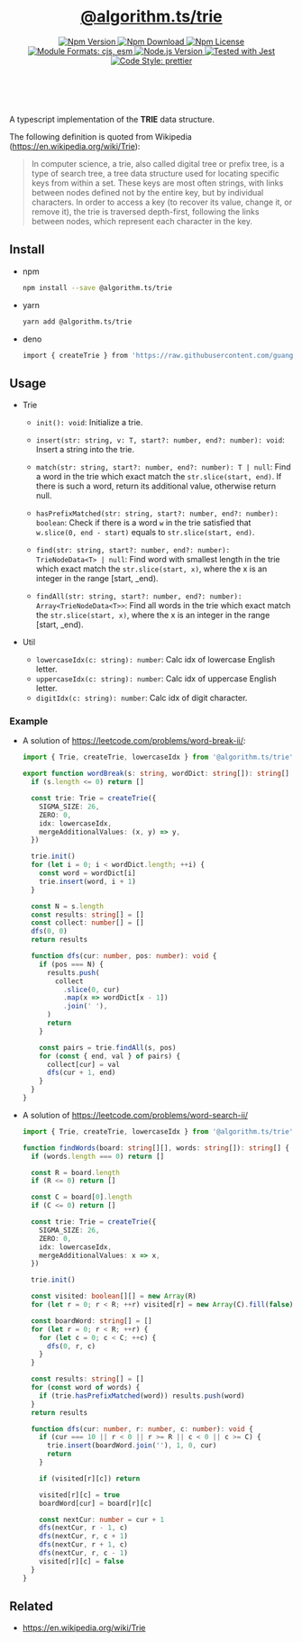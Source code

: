 <header>
  <h1 align="center">
    <a href="https://github.com/guanghechen/algorithm.ts/tree/main/packages/trie#readme">@algorithm.ts/trie</a>
  </h1>
  <div align="center">
    <a href="https://www.npmjs.com/package/@algorithm.ts/trie">
      <img
        alt="Npm Version"
        src="https://img.shields.io/npm/v/@algorithm.ts/trie.svg"
      />
    </a>
    <a href="https://www.npmjs.com/package/@algorithm.ts/trie">
      <img
        alt="Npm Download"
        src="https://img.shields.io/npm/dm/@algorithm.ts/trie.svg"
      />
    </a>
    <a href="https://www.npmjs.com/package/@algorithm.ts/trie">
      <img
        alt="Npm License"
        src="https://img.shields.io/npm/l/@algorithm.ts/trie.svg"
      />
    </a>
    <a href="#install">
      <img
        alt="Module Formats: cjs, esm"
        src="https://img.shields.io/badge/module_formats-cjs%2C%20esm-green.svg"
      />
    </a>
    <a href="https://github.com/nodejs/node">
      <img
        alt="Node.js Version"
        src="https://img.shields.io/node/v/@algorithm.ts/trie"
      />
    </a>
    <a href="https://github.com/facebook/jest">
      <img
        alt="Tested with Jest"
        src="https://img.shields.io/badge/tested_with-jest-9c465e.svg"
      />
    </a>
    <a href="https://github.com/prettier/prettier">
      <img
        alt="Code Style: prettier"
        src="https://img.shields.io/badge/code_style-prettier-ff69b4.svg?style=flat-square"
      />
    </a>
  </div>
</header>
<br/>


A typescript implementation of the **TRIE** data structure.

The following definition is quoted from Wikipedia (https://en.wikipedia.org/wiki/Trie):

> In computer science, a trie, also called digital tree or prefix tree, is a
> type of search tree, a tree data structure used for locating specific keys
> from within a set. These keys are most often strings, with links between
> nodes defined not by the entire key, but by individual characters. In order
> to access a key (to recover its value, change it, or remove it), the trie
> is traversed depth-first, following the links between nodes, which
> represent each character in the key.


## Install

* npm

  ```bash
  npm install --save @algorithm.ts/trie
  ```

* yarn

  ```bash
  yarn add @algorithm.ts/trie
  ```

* deno

  ```bash
  import { createTrie } from 'https://raw.githubusercontent.com/guanghechen/algorithm.ts/main/packages/trie/src/index.ts'
  ```

## Usage

* Trie

  - `init(): void`: Initialize a trie.

  - `insert(str: string, v: T, start?: number, end?: number): void`:  Insert a
    string into the trie.

  - `match(str: string, start?: number, end?: number): T | null`: Find a word in
    the trie which exact match the `str.slice(start, end)`. If there is such a
    word, return its additional value, otherwise return null.

  - `hasPrefixMatched(str: string, start?: number, end?: number): boolean`:
    Check if there is a word `w` in the trie satisfied that
    `w.slice(0, end - start)` equals to `str.slice(start, end)`.

  - `find(str: string, start?: number, end?: number): TrieNodeData<T> | null`:
    Find word with smallest length in the trie which exact match the
    `str.slice(start, x)`, where the x is an integer in the range [start, _end).

  - `findAll(str: string, start?: number, end?: number): Array<TrieNodeData<T>>`:
    Find all words in the trie which exact match the
    `str.slice(start, x)`, where the x is an integer in the range [start, _end).

* Util

  - `lowercaseIdx(c: string): number`: Calc idx of lowercase English letter.
  - `uppercaseIdx(c: string): number`: Calc idx of uppercase English letter. 
  - `digitIdx(c: string): number`: Calc idx of digit character.

### Example

* A solution of https://leetcode.com/problems/word-break-ii/:

  ```typescript
  import { Trie, createTrie, lowercaseIdx } from '@algorithm.ts/trie'

  export function wordBreak(s: string, wordDict: string[]): string[] {
    if (s.length <= 0) return []

    const trie: Trie = createTrie({
      SIGMA_SIZE: 26,
      ZERO: 0,
      idx: lowercaseIdx,
      mergeAdditionalValues: (x, y) => y,
    })

    trie.init()
    for (let i = 0; i < wordDict.length; ++i) {
      const word = wordDict[i]
      trie.insert(word, i + 1)
    }

    const N = s.length
    const results: string[] = []
    const collect: number[] = []
    dfs(0, 0)
    return results

    function dfs(cur: number, pos: number): void {
      if (pos === N) {
        results.push(
          collect
            .slice(0, cur)
            .map(x => wordDict[x - 1])
            .join(' '),
        )
        return
      }

      const pairs = trie.findAll(s, pos)
      for (const { end, val } of pairs) {
        collect[cur] = val
        dfs(cur + 1, end)
      }
    }
  }
  ```

* A solution of https://leetcode.com/problems/word-search-ii/

  ```typescript
  import { Trie, createTrie, lowercaseIdx } from '@algorithm.ts/trie'

  function findWords(board: string[][], words: string[]): string[] {
    if (words.length === 0) return []

    const R = board.length
    if (R <= 0) return []

    const C = board[0].length
    if (C <= 0) return []

    const trie: Trie = createTrie({
      SIGMA_SIZE: 26,
      ZERO: 0,
      idx: lowercaseIdx,
      mergeAdditionalValues: x => x,
    })

    trie.init()

    const visited: boolean[][] = new Array(R)
    for (let r = 0; r < R; ++r) visited[r] = new Array(C).fill(false)

    const boardWord: string[] = []
    for (let r = 0; r < R; ++r) {
      for (let c = 0; c < C; ++c) {
        dfs(0, r, c)
      }
    }

    const results: string[] = []
    for (const word of words) {
      if (trie.hasPrefixMatched(word)) results.push(word)
    }
    return results

    function dfs(cur: number, r: number, c: number): void {
      if (cur === 10 || r < 0 || r >= R || c < 0 || c >= C) {
        trie.insert(boardWord.join(''), 1, 0, cur)
        return
      }

      if (visited[r][c]) return

      visited[r][c] = true
      boardWord[cur] = board[r][c]

      const nextCur: number = cur + 1
      dfs(nextCur, r - 1, c)
      dfs(nextCur, r, c + 1)
      dfs(nextCur, r + 1, c)
      dfs(nextCur, r, c - 1)
      visited[r][c] = false
    }
  }
  ```

## Related

* https://en.wikipedia.org/wiki/Trie


[homepage]: https://github.com/guanghechen/algorithm.ts/tree/main/packages/trie#readme